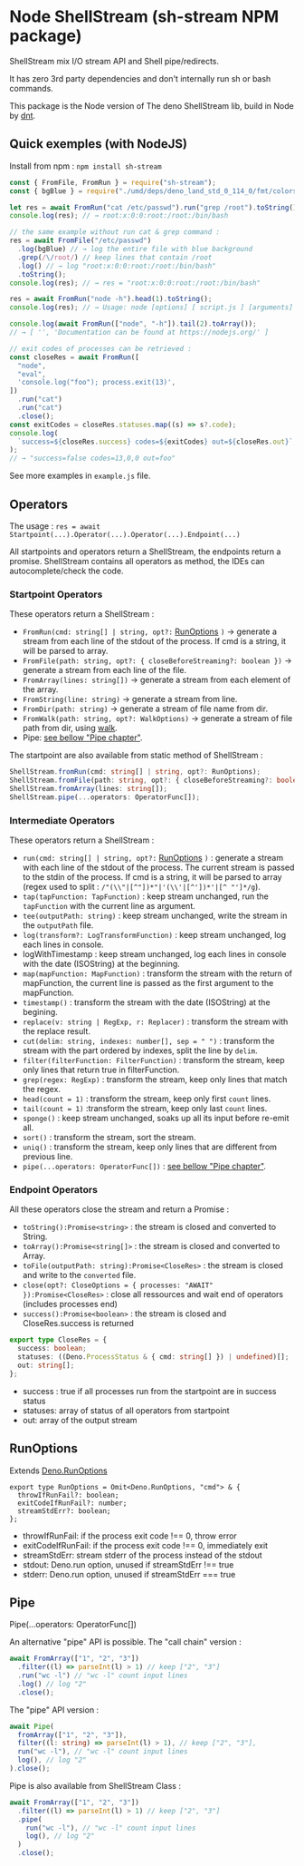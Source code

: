 # Node ShellStream (sh-stream NPM package)

ShellStream mix I/O stream API and Shell pipe/redirects.

It has zero 3rd party dependencies and don't internally run sh or bash commands.

This package is the Node version of The deno ShellStream lib, build in Node by
[dnt](https://github.com/denoland/dnt).

## Quick exemples (with NodeJS)

Install from npm : `npm install sh-stream`

```javascript
const { FromFile, FromRun } = require("sh-stream");
const { bgBlue } = require("./umd/deps/deno_land_std_0_114_0/fmt/colors.js");

let res = await FromRun("cat /etc/passwd").run("grep /root").toString();
console.log(res); // → root:x:0:0:root:/root:/bin/bash

// the same example without run cat & grep command :
res = await FromFile("/etc/passwd")
  .log(bgBlue) // → log the entire file with blue background
  .grep(/\/root/) // keep lines that contain /root
  .log() // → log "root:x:0:0:root:/root:/bin/bash"
  .toString();
console.log(res); // → res = "root:x:0:0:root:/root:/bin/bash"

res = await FromRun("node -h").head(1).toString();
console.log(res); // → Usage: node [options] [ script.js ] [arguments]

console.log(await FromRun(["node", "-h"]).tail(2).toArray());
// → [ '', 'Documentation can be found at https://nodejs.org/' ]

// exit codes of processes can be retrieved :
const closeRes = await FromRun([
  "node",
  "eval",
  'console.log("foo"); process.exit(13)',
])
  .run("cat")
  .run("cat")
  .close();
const exitCodes = closeRes.statuses.map((s) => s?.code);
console.log(
  `success=${closeRes.success} codes=${exitCodes} out=${closeRes.out}`,
);
// → "success=false codes=13,0,0 out=foo"
```

See more examples in `example.js` file.

## Operators

The usage :
`res = await Startpoint(...).Operator(...).Operator(...).Endpoint(...)`

All startpoints and operators return a ShellStream, the endpoints return a
promise. ShellStream contains all operators as method, the IDEs can
autocomplete/check the code.

### Startpoint Operators

These operators return a ShellStream :

- `FromRun(cmd: string[] | string, opt?:` [RunOptions](#RunOptions) `)` →
  generate a stream from each line of the stdout of the process. If cmd is a
  string, it will be parsed to array.
- `FromFile(path: string, opt?: { closeBeforeStreaming?: boolean })` → generate
  a stream from each line of the file.
- `FromArray(lines: string[])` → generate a stream from each element of the
  array.
- `FromString(line: string)` → generate a stream from line.
- `FromDir(path: string)` → generate a stream of file name from dir.
- `FromWalk(path: string, opt?: WalkOptions)` → generate a stream of file path
  from dir, using [walk](https://deno.land/std/fs#walk).
- Pipe: [see bellow "Pipe chapter"](#Pipe).

The startpoint are also available from static method of ShellStream :

```typescript
ShellStream.fromRun(cmd: string[] | string, opt?: RunOptions);
ShellStream.fromFile(path: string, opt?: { closeBeforeStreaming?: boolean });
ShellStream.fromArray(lines: string[]);
ShellStream.pipe(...operators: OperatorFunc[]);
```

### Intermediate Operators

These operators return a ShellStream :

- `run(cmd: string[] | string, opt?:` [RunOptions](#RunOptions) `)` : generate a
  stream with each line of the stdout of the process. The current stream is
  passed to the stdin of the process. If cmd is a string, it will be parsed to
  array (regex used to split : `/"(\\"|[^"])*"|'(\\'|[^'])*'|[^ "']*/g`).
- `tap(tapFunction: TapFunction)` : keep stream unchanged, run the `tapFunction`
  with the current line as argument.
- `tee(outputPath: string)` : keep stream unchanged, write the stream in the
  `outputPath` file.
- `log(transform?: LogTransformFunction)` : keep stream unchanged, log each
  lines in console.
- logWithTimestamp : keep stream unchanged, log each lines in console with the
  date (ISOString) at the beginning.
- `map(mapFunction: MapFunction)` : transform the stream with the return of
  mapFunction, the current line is passed as the first argument to the
  mapFunction.
- `timestamp()` : transform the stream with the date (ISOString) at the
  begining.
- `replace(v: string | RegExp, r: Replacer)` : transform the stream with the
  replace result.
- `cut(delim: string, indexes: number[], sep = " ")` : transform the stream with
  the part ordered by indexes, split the line by `delim`.
- `filter(filterFunction: FilterFunction)` : transform the stream, keep only
  lines that return true in filterFunction.
- `grep(regex: RegExp)` : transform the stream, keep only lines that match the
  regex.
- `head(count = 1)` : transform the stream, keep only first `count` lines.
- `tail(count = 1)` :transform the stream, keep only last `count` lines.
- `sponge()` : keep stream unchanged, soaks up all its input before re-emit all.
- `sort()` : transform the stream, sort the stream.
- `uniq()` : transform the stream, keep only lines that are different from
  previous line.
- `pipe(...operators: OperatorFunc[])` : [see bellow "Pipe chapter"](#Pipe).

### Endpoint Operators

All these operators close the stream and return a Promise :

- `toString():Promise<string>` : the stream is closed and converted to String.
- `toArray():Promise<string[]>` : the stream is closed and converted to Array.
- `toFile(outputPath: string):Promise<CloseRes>` : the stream is closed and
  write to the `converted` file.
- `close(opt?: CloseOptions = { processes: "AWAIT" }):Promise<CloseRes>` : close
  all ressources and wait end of operators (includes processes end)
- `success():Promise<boolean>` : the stream is closed and CloseRes.success is
  returned

```typescript
export type CloseRes = {
  success: boolean;
  statuses: ((Deno.ProcessStatus & { cmd: string[] }) | undefined)[];
  out: string[];
};
```

- success : true if all processes run from the startpoint are in success status
- statuses: array of status of all operators from startpoint
- out: array of the output stream

## RunOptions

Extends [Deno.RunOptions](https://doc.deno.land/builtin/stable#Deno.RunOptions)

```
export type RunOptions = Omit<Deno.RunOptions, "cmd"> & {
  throwIfRunFail?: boolean;
  exitCodeIfRunFail?: number;
  streamStdErr?: boolean;
};
```

- throwIfRunFail: if the process exit code !== 0, throw error
- exitCodeIfRunFail: if the process exit code !== 0, immediately exit
- streamStdErr: stream stderr of the process instead of the stdout
- stdout: Deno.run option, unused if streamStdErr !== true
- stderr: Deno.run option, unused if streamStdErr === true

## Pipe

Pipe(...operators: OperatorFunc[])

An alternative "pipe" API is possible. The "call chain" version :

```typescript
await FromArray(["1", "2", "3"])
  .filter((l) => parseInt(l) > 1) // keep ["2", "3"]
  .run("wc -l") // "wc -l" count input lines
  .log() // log "2"
  .close();
```

The "pipe" API version :

```typescript
await Pipe(
  fromArray(["1", "2", "3"]),
  filter((l: string) => parseInt(l) > 1), // keep ["2", "3"],
  run("wc -l"), // "wc -l" count input lines
  log(), // log "2"
).close();
```

Pipe is also available from ShellStream Class :

```typescript
await FromArray(["1", "2", "3"])
  .filter((l) => parseInt(l) > 1) // keep ["2", "3"]
  .pipe(
    run("wc -l"), // "wc -l" count input lines
    log(), // log "2"
  )
  .close();
```
